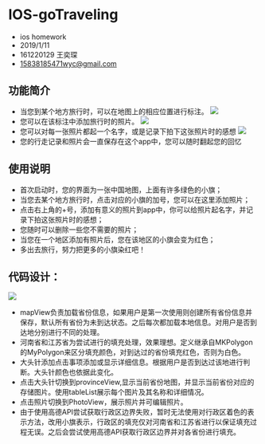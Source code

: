 # IOS-goTraveling
- ios homework
- 2019/1/11
- 161220129  王奕琛
- 15838185471wyc@gmail.com

## 功能简介
- 当您到某个地方旅行时，可以在地图上的相应位置进行标注。
  ![](https://ws3.sinaimg.cn/large/006tNc79gy1fz2veq5hpaj30u01szto0.jpg)
- 您可以在该标注中添加旅行时的照片。
  ![](https://ws2.sinaimg.cn/large/006tNc79gy1fz2vdxrlckj30u01szh5h.jpg)
- 您可以对每一张照片都起一个名字，或是记录下拍下这张照片时的感想
  ![](https://ws4.sinaimg.cn/large/006tNc79gy1fz2veupn05j30u01szao1.jpg)
- 您的行走记录和照片会一直保存在这个app中，您可以随时翻起您的回忆

## 使用说明
- 首次启动时，您的界面为一张中国地图，上面有许多绿色的小旗；
- 当您去某个地方旅行时，点击对应的小旗的加号，您可以在这里添加照片；
- 点击右上角的+号，添加有意义的照片到app中，你可以给照片起名字，并记录下拍这张照片时的感想；
- 您随时可以删除一些您不需要的照片；
- 当您在一个地区添加有照片后，您在该地区的小旗会变为红色；
- 多出去旅行，努力把更多的小旗染红吧！

## 代码设计：
![](https://ws1.sinaimg.cn/large/006tNc79gy1fz2xgpq7blj319s0i40v3.jpg)

- mapView负责加载省份信息，如果用户是第一次使用则创建所有省份信息并保存，默认所有省份为未到达状态。之后每次都加载本地信息。对用户是否到达地分别进行不同的处理。
- 河南省和江苏省为尝试进行的填充处理，效果理想。定义继承自MKPolygon的MyPolygon来区分填充颜色，对到达过的省份填充红色，否则为白色。
- 大头针添加点击事项添加或显示详细信息。根据用户是否到达过该地进行判断。大头针颜色也依据此变化。
- 点击大头针切换到provinceView,显示当前省份地图，并显示当前省份对应的存储图片。使用tableList展示每个图片及其名称和详细情况。
- 点击照片切换到PhotoView，展示照片并可编辑照片。
- 由于使用高德API尝试获取行政区边界失败，暂时无法使用对行政区着色的表示方法，改用小旗表示，行政区的填充仅对河南省和江苏省进行以保证填充过程无误。之后会尝试使用高德API获取行政区边界并对各省份进行填充。
